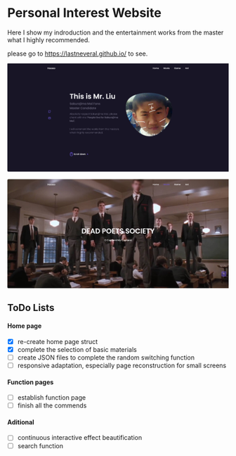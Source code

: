 # Personal Interest Website

Here I show my indroduction and the entertainment works from the master what I highly recommended.

please go to https://lastneveral.github.io/ to see.

![Alt text](assets/img/effect0.jpg)

![Alt text](assets/img/effect1.jpg)

## ToDo Lists
#### Home page
- [x] re-create home page struct
- [x] complete the selection of basic materials
- [ ] create JSON files to complete the random switching function
- [ ] responsive adaptation, especially page reconstruction for small screens
#### Function pages
- [ ] establish function page
- [ ] finish all the commends

#### Aditional
- [ ] continuous interactive effect beautification
- [ ] search function
